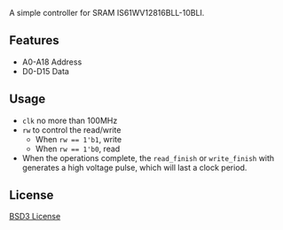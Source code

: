 A simple controller for SRAM IS61WV12816BLL-10BLI.

## Features
* A0-A18 Address
* D0-D15 Data

## Usage
* `clk` no more than 100MHz
* `rw` to control the read/write
    * When `rw == 1'b1`, write
    * When `rw == 1'b0`, read
* When the operations complete, the `read_finish` or `write_finish` with generates a high voltage pulse, which will last a clock period.

## License
[BSD3 License](./LICENSE)

